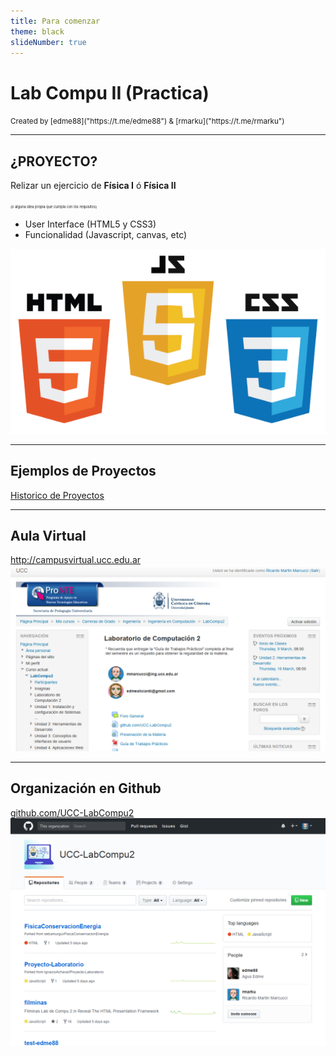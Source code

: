 ```yaml
---
title: Para comenzar
theme: black
slideNumber: true
---
```


# Lab Compu II (Practica)
<small>
Created by <i class="fab fa-telegram"></i>
[edme88]("https://t.me/edme88") & 
<i class="fab fa-telegram"></i>
[rmarku]("https://t.me/rmarku")
</small>

---
## ¿PROYECTO?
    
Relizar un ejercicio de **Física I** ó **Física II**

<span style="font-size: 0.4em">(o alguna idea propia que cumpla con los requisitos)</span>


* User Interface (HTML5 y CSS3)
* Funcionalidad (Javascript, canvas, etc)


![HTML5](images/presentacion/HTML5.png)

---
## Ejemplos de Proyectos
[Historico de Proyectos](https://ucc-labcompu2-historico.github.io/historial-proyectos/)


---
## Aula Virtual
[http://campusvirtual.ucc.edu.ar
    ![campus](images/presentacion/CampusVirtual.png)
](http://campusvirtual.ucc.edu.ar/course/view.php?id=1103)

---
## Organización en Github

[github.com/UCC-LabCompu2
    ![campus](images/presentacion/github.png)
](github.com/UCC-LabCompu2)


